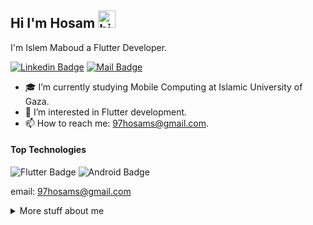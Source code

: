 ## Hi I'm Hosam <img src="https://user-images.githubusercontent.com/1303154/88677602-1635ba80-d120-11ea-84d8-d263ba5fc3c0.gif" width="28px" height="28px" alt="hi">

I'm Islem Maboud a Flutter Developer.

[![Linkedin Badge](https://img.shields.io/badge/-hosam-0e76a8?style=flat&labelColor=0e76a8&logo=linkedin&logoColor=white)](https://www.linkedin.com/in/hosam-shaban-b5b1061aa/)
 [![Mail Badge](https://img.shields.io/badge/-hosam-c0392b?style=flat&labelColor=c0392b&logo=gmail&logoColor=white)](mailto:97hosams@gmail.com)

<!-- TODO: Add last video link -->

- 🎓 I’m currently studying Mobile Computing at Islamic University of Gaza.
- 🤔 I’m interested in Flutter development.
- 📫 How to reach me: 97hosams@gmail.com.

#### Top Technologies

<!-- TODO: Make technologies links takes you to repositories -->

![Flutter Badge](https://img.shields.io/badge/-Flutter-61DBFB?style=for-the-badge&labelColor=black&logo=flutter&logoColor=61DBFB)
![Android Badge](https://img.shields.io/badge/-Android-3C873A?style=for-the-badge&labelColor=white&logo=android&logoColor=3C873A)


email: 97hosams@gmail.com

<details>
<summary>
  More stuff about me
</summary>

<br >

I am a programmer mobile applications using Android, and I have apps from Android, Then I  programming a flutter frame and started learning it. I have many works from it, and now I am still developing myself in it in order to enter the labor market with an excellent exhibition of works.
#### Coding Stats

<!--START_SECTION:waka-->
```text
Flutter      15 hrs 41 mins  ████████████████████▓░░░░   82.29 % 
Android      1 hr 50 mins    ██▒░░░░░░░░░░░░░░░░░░░░░░   09.61 % 
Other        2 mins          ░░░░░░░░░░░░░░░░░░░░░░░░░   00.25 % 
```
<!--END_SECTION:waka-->


</details>
